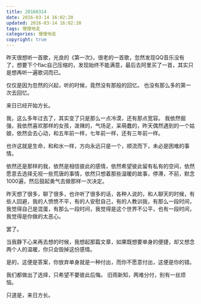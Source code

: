 ```yaml
---
title: 20160314
date: 2016-03-14 16:02:20
updated: 2016-03-14 16:02:20
tags: 慢慢地走
categories: 慢慢地走
copyright: true
---
```


昨天很想听一首歌，光良的《第一次》，很老的一首歌，忽然发现QQ音乐没有了，想要下个flac自己压缩的，发现始终不能满意，最后去阿里买了一首，其实只是想再听一遍歌词而已。

仅仅是因为忽然的兴起，听的时候，竟然没有那般的回忆。
也没有那么多的第一次去回忆。

来日已经开始方长。
<!-- more -->

我，这么多年过去了，其实变了只是那么一点冷漠，还有那点宽容。
我依然倔强，我依然喜欢那样的女孩，泼辣的，气场足，呆萌蠢的，昨天偶然遇到的一个姑娘，依然会去心动，和五年前一样，七年前一样，还有三年前一样。

也许这就是生命，和和水一样，方向永远只是一个，顺流而下，未必是困难的事情。

依然还是那样的我，依然是相信彼此的感情，依然希望彼此留有私有的空间，依然愿意去选择无视一些荒唐的事情，依然只想着那些温暖的故事，停滞，不前，默念1000遍，然后鼓起勇气去做那样一次决定。

昨天想了很多，聊了很多，也许听了很多的话，各种人说的，和人聊天的时候，有些人回避，我的人愤愤不平，有的人安慰自己，有的人教训我，有那么一段时间，我觉得自己是混蛋，有那么一段时间，我觉得是这个世界不公平，也有一段时间，我觉得是你做的太恶心。

罢了。

当我静下心来再去想的时候，我想起那篇文章，如果既想要单身的便捷，却又想念两个人的温暖，你只会毁掉这份感情。

是的，这便是答案，你放弃单身就是一种付出，而你不愿意付出，这便是你的错。

我们都做出了选择，只希望不要彼此后悔。
旧雨新知，两难分付，别有一丝烦恼。

只道是，来日方长。
